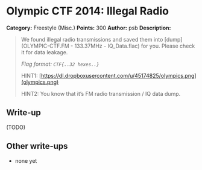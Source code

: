 # Olympic CTF 2014: Illegal Radio

**Category:** Freestyle (Misc.)
**Points:** 300
**Author:** psb
**Description:**

> We found illegal radio transmissions and saved them into [dump](OLYMPIC-CTF.FM - 133.37MHz - IQ_Data.flac) for you. Please check it for data leakage.
>
> _Flag format: `CTF{..32 hexes..}`_
>
> HINT1: [https://dl.dropboxusercontent.com/u/45174825/olympics.png](olympics.png)
>
> HINT2: You know that it’s FM radio transmission / IQ data dump.

## Write-up

(TODO)

## Other write-ups

* none yet
